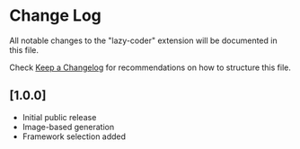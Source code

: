 # Change Log

All notable changes to the "lazy-coder" extension will be documented in this file.

Check [Keep a Changelog](http://keepachangelog.com/) for recommendations on how to structure this file.

## [1.0.0]

- Initial public release
- Image-based generation
- Framework selection added
